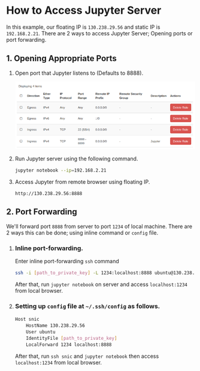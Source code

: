 # How to Access Jupyter Server
 In this example, our floating IP is `130.238.29.56` and static IP is `192.168.2.21`. There are 2 ways to access Jupyter Server; Opening ports or port forwarding.
## 1. Opening Appropriate Ports
1. Open port that Jupyter listens to (Defaults to 8888).
   
    ![test](asset/port-settings.png)

2. Run Jupyter server using the following command.
    ```bash
    jupyter notebook --ip=192.168.2.21
    ```
3. Access Jupyter from remote browser using floating IP.
    ```
    http://130.238.29.56:8888
    ```

## 2. Port Forwarding

 We'll forward port `8888` from server to port `1234` of local machine. There are 2 ways this can be done; using inline command or `config` file.
1. ### Inline port-forwarding.
   
   Enter inline port-forwarding `ssh` command
    ```bash
    ssh -i [path_to_private_key] -L 1234:localhost:8888 ubuntu@130.238.29.56
    ```

    After that, run `jupyter notebook` on server and access `localhost:1234` from local browser.
2. ### Setting up `config` file at `~/.ssh/config` as follows.
   ```bash
   Host snic
       HostName 130.238.29.56
       User ubuntu
       IdentityFile [path_to_private_key]
       LocalForward 1234 localhost:8888
   ```
   After that, run `ssh snic` and `jupyter notebook` then access `localhost:1234` from local browser.  